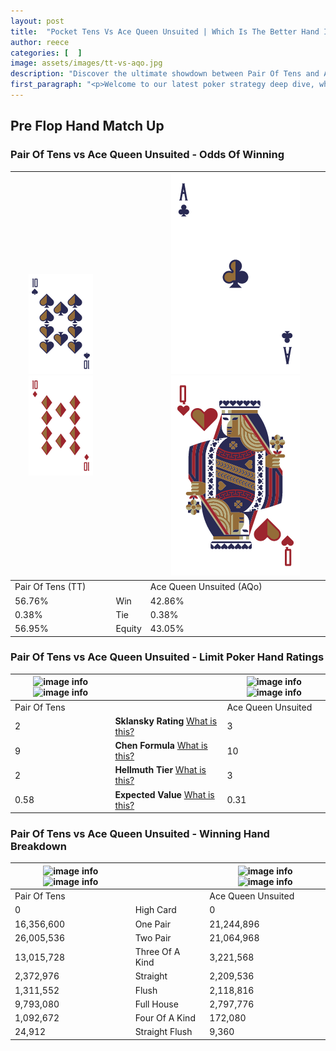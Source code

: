 ```yaml
---
layout: post
title:  "Pocket Tens Vs Ace Queen Unsuited | Which Is The Better Hand In Poker? A Complete Guide"
author: reece
categories: [  ]
image: assets/images/tt-vs-aqo.jpg
description: "Discover the ultimate showdown between Pair Of Tens and Ace Queen Unsuited in poker! Uncover the odds, strategies, and scenarios where one hand triumphs over the other. Get ready to up your poker game with this thrilling analysis."
first_paragraph: "<p>Welcome to our latest poker strategy deep dive, where we're pitting two distinct hands against each other in a high-stakes showdown: Pair Of Tens vs Ace Queen Unsuited.</p><p>In the dynamic world of poker, every decision counts, and knowing which hand holds the upper hand is key to your success at the table.</p><p>In this article, we'll dissect these two hands, explore the scenarios where one dominates the other, and equip you with the knowledge to make strategic choices that can tip the odds in your favor.</p><p>Get ready to unravel the intriguing dynamics of these poker hands and elevate your game to new heights.</p>"
---
```




[comment]: # (sp0)

## Pre Flop Hand Match Up

<div class="table hand-ratings" markdown="1"> 



### Pair Of Tens vs Ace Queen Unsuited - Odds Of Winning


    
| ![image info](assets/images/hand1/T.png) ![image info](assets/images/hand1/to.png) |  | ![image info](assets/images/hand2/A.png) ![image info](assets/images/hand2/qo.png) |
| -------- | -------- | -------- |
| Pair Of Tens (TT) |  | Ace Queen Unsuited (AQo) |
| 56.76% | Win | 42.86% |
| 0.38% | Tie | 0.38% |
| 56.95% | Equity | 43.05% |




[comment]: # (sp1)



### Pair Of Tens vs Ace Queen Unsuited - Limit Poker Hand Ratings


    
| ![image info](https://www.riverpairs.com/assets/images/hand1/T.png) ![image info](https://www.riverpairs.com/assets/images/hand1/to.png) |  | ![image info](https://www.riverpairs.com/assets/images/hand2/A.png) ![image info](https://www.riverpairs.com/assets/images/hand2/qo.png) |
| -------- | -------- | -------- |
| Pair Of Tens |  | Ace Queen Unsuited |
| 2 | **Sklansky Rating** [What is this?](/sklansky-rating-explained) | 3 |
| 9 | **Chen Formula** [What is this?](/chen-formula-explained) | 10 |
| 2 | **Hellmuth Tier** [What is this?](/Hellmuth-tier-explained) | 3 |
| 0.58 | **Expected Value** [What is this?](/expected-value-explained) | 0.31 |




[comment]: # (sp2)



### Pair Of Tens vs Ace Queen Unsuited - Winning Hand Breakdown


    
| ![image info](https://www.riverpairs.com/assets/images/hand1/T.png) ![image info](https://www.riverpairs.com/assets/images/hand1/to.png) |  | ![image info](https://www.riverpairs.com/assets/images/hand2/A.png) ![image info](https://www.riverpairs.com/assets/images/hand2/qo.png) |
| -------- | -------- | -------- |
| Pair Of Tens |  | Ace Queen Unsuited |
| 0 | High Card | 0 |
| 16,356,600 | One Pair | 21,244,896 |
| 26,005,536 | Two Pair | 21,064,968 |
| 13,015,728 | Three Of A Kind | 3,221,568 |
| 2,372,976 | Straight | 2,209,536 |
| 1,311,552 | Flush | 2,118,816 |
| 9,793,080 | Full House | 2,797,776 |
| 1,092,672 | Four Of A Kind | 172,080 |
| 24,912 | Straight Flush | 9,360 |




[comment]: # (sp3)



</div>

[comment]: # (sp4)



[comment]: # (sp5)

